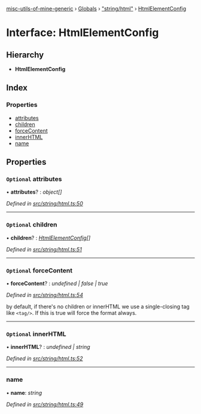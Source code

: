 [misc-utils-of-mine-generic](../README.md) › [Globals](../globals.md) › ["string/html"](../modules/_string_html_.md) › [HtmlElementConfig](_string_html_.htmlelementconfig.md)

# Interface: HtmlElementConfig

## Hierarchy

* **HtmlElementConfig**

## Index

### Properties

* [attributes](_string_html_.htmlelementconfig.md#optional-attributes)
* [children](_string_html_.htmlelementconfig.md#optional-children)
* [forceContent](_string_html_.htmlelementconfig.md#optional-forcecontent)
* [innerHTML](_string_html_.htmlelementconfig.md#optional-innerhtml)
* [name](_string_html_.htmlelementconfig.md#name)

## Properties

### `Optional` attributes

• **attributes**? : *object[]*

*Defined in [src/string/html.ts:50](https://github.com/cancerberoSgx/misc-utils-of-mine/blob/4ff3641/misc-utils-of-mine-generic/src/string/html.ts#L50)*

___

### `Optional` children

• **children**? : *[HtmlElementConfig](_string_html_.htmlelementconfig.md)[]*

*Defined in [src/string/html.ts:51](https://github.com/cancerberoSgx/misc-utils-of-mine/blob/4ff3641/misc-utils-of-mine-generic/src/string/html.ts#L51)*

___

### `Optional` forceContent

• **forceContent**? : *undefined | false | true*

*Defined in [src/string/html.ts:54](https://github.com/cancerberoSgx/misc-utils-of-mine/blob/4ff3641/misc-utils-of-mine-generic/src/string/html.ts#L54)*

by default, if there's no children or innerHTML we use a single-closing tag like `<tag/>`.  If this is true will force the format <tag></tag> always.

___

### `Optional` innerHTML

• **innerHTML**? : *undefined | string*

*Defined in [src/string/html.ts:52](https://github.com/cancerberoSgx/misc-utils-of-mine/blob/4ff3641/misc-utils-of-mine-generic/src/string/html.ts#L52)*

___

###  name

• **name**: *string*

*Defined in [src/string/html.ts:49](https://github.com/cancerberoSgx/misc-utils-of-mine/blob/4ff3641/misc-utils-of-mine-generic/src/string/html.ts#L49)*
